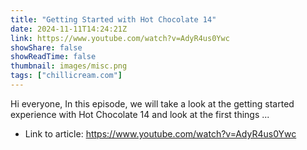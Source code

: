 ```yaml
---
title: "Getting Started with Hot Chocolate 14"
date: 2024-11-11T14:24:21Z
link: https://www.youtube.com/watch?v=AdyR4us0Ywc
showShare: false
showReadTime: false
thumbnail: images/misc.png
tags: ["chillicream.com"]
---
```

Hi everyone, In this episode, we will take a look at the getting started experience with Hot Chocolate 14 and look at the first things ...

- Link to article: https://www.youtube.com/watch?v=AdyR4us0Ywc